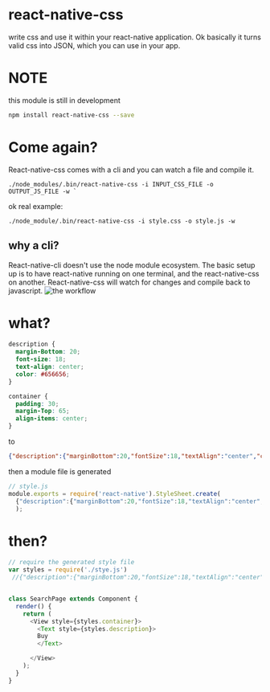 

# react-native-css

write css and use it within your react-native application. Ok basically it turns valid css into JSON, which you can use in your app.


# NOTE
this module is still in development


```bash
npm install react-native-css --save
```
# Come again?

React-native-css comes with a cli and you can watch a file and compile it.

``` shell
./node_modules/.bin/react-native-css -i INPUT_CSS_FILE -o OUTPUT_JS_FILE -w `
```

ok real example:

``` shell
./node_module/.bin/react-native-css -i style.css -o style.js -w
```
## why a cli?

React-native-cli doesn't use the node module ecosystem. The basic setup up is to have react-native running on one terminal, and the react-native-css on another. React-native-css will watch for changes and compile back to javascript. 
![the workflow](http://i.imgur.com/i2OdwiY.png)

# what?

``` css
description {
  margin-Bottom: 20;
  font-size: 18;
  text-align: center;
  color: #656656;
}

container {
  padding: 30;
  margin-Top: 65;
  align-items: center;
}

```

to

``` json
{"description":{"marginBottom":20,"fontSize":18,"textAlign":"center","color":"#656656"},"container":{"padding":30,"marginTop":65,"alignItems":"center"}}

```

then a module file is generated

``` javascript
// style.js
module.exports = require('react-native').StyleSheet.create(
  {"description":{"marginBottom":20,"fontSize":18,"textAlign":"center","color":"#656656"},"container":{"padding":30,"marginTop":65,"alignItems":"center"}}
  );
```

# then?
```js
// require the generated style file
var styles = require('./stye.js')
 //{"description":{"marginBottom":20,"fontSize":18,"textAlign":"center","color":"#656656"},"container":{"padding":30,"marginTop":65,"alignItems":"center"}}


class SearchPage extends Component {
  render() {
    return (
      <View style={styles.container}>
        <Text style={styles.description}>
        Buy
        </Text>

      </View>
    );
  }
}

```
